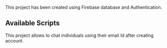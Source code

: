 This project has been created using Firebase database and Authentication.

## Available Scripts
This project allows to chat individuals using their email Id after creating account.
